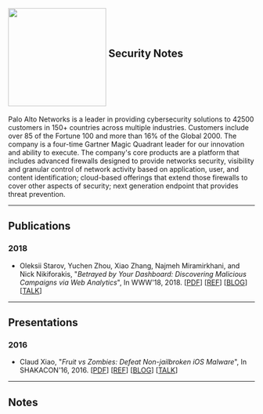 <a href="url"><img src="https://www.paloaltonetworks.com/content/dam/pan/en_US/images/logos/brand/pan-logo-badge-blue-medium-kick-up.png" align="middle" width="200" ></a> Security Notes
---------------------------------------------------

Palo Alto Networks is a leader in providing cybersecurity solutions to 42500 customers in 150+ countries across multiple industries. Customers include over 85 of the Fortune 100 and more than 16% of the Global 2000. The company is a four-time Gartner Magic Quadrant leader for our innovation and ability to execute. The company's core products are a platform that includes advanced firewalls designed to provide networks security, visibility and granular control of network activity based on application, user, and content identification; cloud-based offerings that extend those firewalls to cover other aspects of security; next generation endpoint that provides threat prevention. 

--------
Publications
--------

### 2018

* Oleksii Starov, Yuchen Zhou, Xiao Zhang, Najmeh Miramirkhani, and Nick Nikiforakis, "*Betrayed by Your Dashboard: Discovering Malicious Campaigns via Web Analytics*", In WWW'18, 2018. 
[[PDF](https://dl.acm.org/citation.cfm?id=3186089)]
[[REF](https://dl.acm.org/citation.cfm?id=3186089)]
[[BLOG](https://www.yuchenzhou.info/research/manalytics)]
[[TALK](https://www2018.thewebconf.org/)]

--------
Presentations
--------

### 2016

* Claud Xiao, "*Fruit vs Zombies: Defeat Non-jailbroken iOS Malware*", In SHAKACON'16, 2016. 
[[PDF](https://www.slideshare.net/Shakacon/fruit-vs-zombies-defeat-nonjailbroken-ios-malware-by-claud-xiao)]
[[REF](https://www.slideshare.net/Shakacon/fruit-vs-zombies-defeat-nonjailbroken-ios-malware-by-claud-xiao)]
[[BLOG](https://www.slideshare.net/Shakacon/fruit-vs-zombies-defeat-nonjailbroken-ios-malware-by-claud-xiao)]
[[TALK](https://www.youtube.com/watch?v=JkxnePzAF0o)]

--------
Notes
--------



